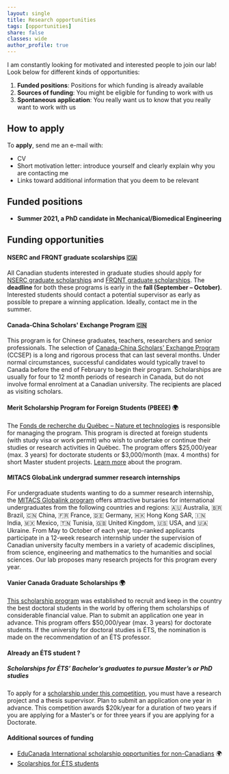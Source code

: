 ```yaml
---
layout: single
title: Research opportunities
tags: [opportunities]
share: false
classes: wide
author_profile: true
---
```


I am constantly looking for motivated and interested people to join our lab! Look below for different kinds of opportunities:

1. **Funded positions**: Positions for which funding is already available
2. **Sources of funding**: You might be eligible for funding to work with us
3. **Spontaneous application**: You really want us to know that you really want to work with us

## How to apply

To **apply**, send me an e-mail with:
* CV
* Short motivation letter: introduce yourself and clearly explain why you are contacting me
* Links toward additional information that you deem to be relevant

## Funded positions


* **Summer 2021, a PhD candidate in Mechanical/Biomedical Engineering**

## Funding opportunities

#### NSERC and FRQNT graduate scolarships 🇨🇦
All Canadian students interested in graduate studies should apply for [NSERC graduate scholarships](https://www.nserc-crsng.gc.ca/Students-Etudiants/PG-CS/BellandPostgrad-BelletSuperieures_eng.asp) and [FRQNT graduate scholarships](https://www.etsmtl.ca/en/ets/bourses/frqnt). The **deadline** for both these programs is early in the **fall (September – October)**. Interested students should contact a potential supervisor as early as possible to prepare a winning application. Ideally, contact me in the summer.

#### Canada-China Scholars' Exchange Program 🇨🇳
This program is for Chinese graduates, teachers, researchers and senior professionals.
The selection of [Canada-China Scholars' Exchange Program](https://www.educanada.ca/scholarships-bourses/non_can/ccsep-peucc.aspx?lang=eng) (CCSEP) is a long and rigorous process that can last several months. Under normal circumstances, successful candidates would typically travel to Canada before the end of February to begin their program. Scholarships are usually for four to 12 month periods of research in Canada, but do not involve formal enrolment at a Canadian university. The recipients are placed as visiting scholars.

#### Merit Scholarship Program for Foreign Students (PBEEE) 🌍

The [Fonds de recherche du Québec – Nature et technologies](http://www.frqnt.gouv.qc.ca/en/bourses-et-subventions/consulter-les-programmes-remplir-une-demande/bourse?id=4xqvxkrz1560964410956) is responsible for managing the program. This program is directed at foreign students (with study visa or work permit) who wish to undertake or continue their studies or research activities in Québec. The program offers $25,000/year (max. 3 years) for doctorate students or $3,000/month (max. 4 months) for short Master student projects. [Learn more](https://www.etsmtl.ca/en/ets/bourses/mfpfs) about the program.

#### MITACS GlobaLink undergrad summer research internships

For undergraduate students wanting to do a summer research internship, the [MITACS Globalink program](https://www.mitacs.ca/en/programs/globalink/globalink-research-internship) offers attractive bursaries for international undergraduates from the following countries and regions: 🇦🇺 Australia, 🇧🇷 Brazil, 🇨🇳 China, 🇫🇷 France, 🇩🇪 Germany, 🇭🇰 Hong Kong SAR, 🇮🇳 India, 🇲🇽 Mexico, 🇹🇳 Tunisia, 🇬🇧 United Kingdom, 🇺🇸 USA, and 🇺🇦 Ukraine. From May to October of each year, top-ranked applicants participate in a 12-week research internship under the supervision of Canadian university faculty members in a variety of academic disciplines, from science, engineering and mathematics to the humanities and social sciences.
Our lab proposes many research projects for this program every year.

#### Vanier Canada Graduate Scholarships 🌍

[This scholarship program](https://vanier.gc.ca/en/home-accueil.html) was established to recruit and keep in the country the best doctoral students in the world by offering them scholarships of considerable financial value. Plan to submit an application one year in advance. This program offers $50,000/year (max. 3 years) for doctorate students.
If the university for doctoral studies is ÉTS, the nomination is made on the recommendation of an ÉTS professor.


#### Already an ÉTS student ?

##### Scholarships for ÉTS’ Bachelor’s graduates to pursue Master’s or PhD studies 

To apply for a [scholarship under this competition](https://www.etsmtl.ca/en/ets/bourses/ets-excellence), you must have a research project and a thesis supervisor. Plan to submit an application one year in advance. This competition awards $20k/year for a duration of two years if you are applying for a Master's or for three years if you are applying for a Doctorate.


#### Additional sources of funding

* [EduCanada International scholarship opportunities for non-Canadians](https://www.educanada.ca/scholarships-bourses/non_can/index.aspx?lang=eng) 🌍
* [Scolarships for ÉTS students](https://www.etsmtl.ca/en/Activities-and-services/scholarships-and-student-aid/Bursaries)